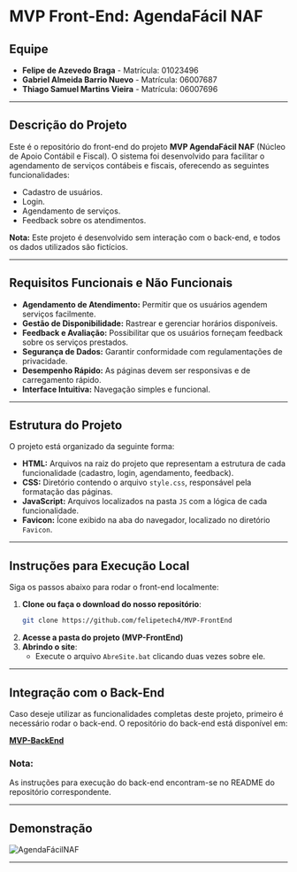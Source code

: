 # MVP Front-End: AgendaFácil NAF

## Equipe
- **Felipe de Azevedo Braga** - Matrícula: 01023496  
- **Gabriel Almeida Barrio Nuevo** - Matrícula: 06007687  
- **Thiago Samuel Martins Vieira** - Matrícula: 06007696

---

## Descrição do Projeto
Este é o repositório do front-end do projeto **MVP AgendaFácil NAF** (Núcleo de Apoio Contábil e Fiscal). O sistema foi desenvolvido para facilitar o agendamento de serviços contábeis e fiscais, oferecendo as seguintes funcionalidades:

- Cadastro de usuários.
- Login.
- Agendamento de serviços.
- Feedback sobre os atendimentos.

**Nota:** Este projeto é desenvolvido sem interação com o back-end, e todos os dados utilizados são fictícios.

---

## Requisitos Funcionais e Não Funcionais
- **Agendamento de Atendimento:** Permitir que os usuários agendem serviços facilmente.
- **Gestão de Disponibilidade:** Rastrear e gerenciar horários disponíveis.
- **Feedback e Avaliação:** Possibilitar que os usuários forneçam feedback sobre os serviços prestados.
- **Segurança de Dados:** Garantir conformidade com regulamentações de privacidade.
- **Desempenho Rápido:** As páginas devem ser responsivas e de carregamento rápido.
- **Interface Intuitiva:** Navegação simples e funcional.

---

## Estrutura do Projeto
O projeto está organizado da seguinte forma:

- **HTML:** Arquivos na raiz do projeto que representam a estrutura de cada funcionalidade (cadastro, login, agendamento, feedback).
- **CSS:** Diretório contendo o arquivo `style.css`, responsável pela formatação das páginas.
- **JavaScript:** Arquivos localizados na pasta `JS` com a lógica de cada funcionalidade.
- **Favicon:** Ícone exibido na aba do navegador, localizado no diretório `Favicon`.

---

## Instruções para Execução Local
Siga os passos abaixo para rodar o front-end localmente:

1. **Clone ou faça o download do nosso repositório**:
   ```bash
   git clone https://github.com/felipetech4/MVP-FrontEnd
   ```
2. **Acesse a pasta do projeto (MVP-FrontEnd)**
3. **Abrindo o site**:
   - Execute o arquivo `AbreSite.bat` clicando duas vezes sobre ele.
---
## Integração com o Back-End
Caso deseje utilizar as funcionalidades completas deste projeto, primeiro é necessário rodar o back-end. O repositório do back-end está disponível em:

[**MVP-BackEnd**](https://github.com/felipetech4/MVP-BackEnd)

### Nota:
As instruções para execução do back-end encontram-se no README do repositório correspondente.

---

## Demonstração
![AgendaFácilNAF](https://github.com/felipetech4/MVP/assets/97922422/5d53d360-9e2f-4a7a-91a0-8df6a1b5fb51)

---

